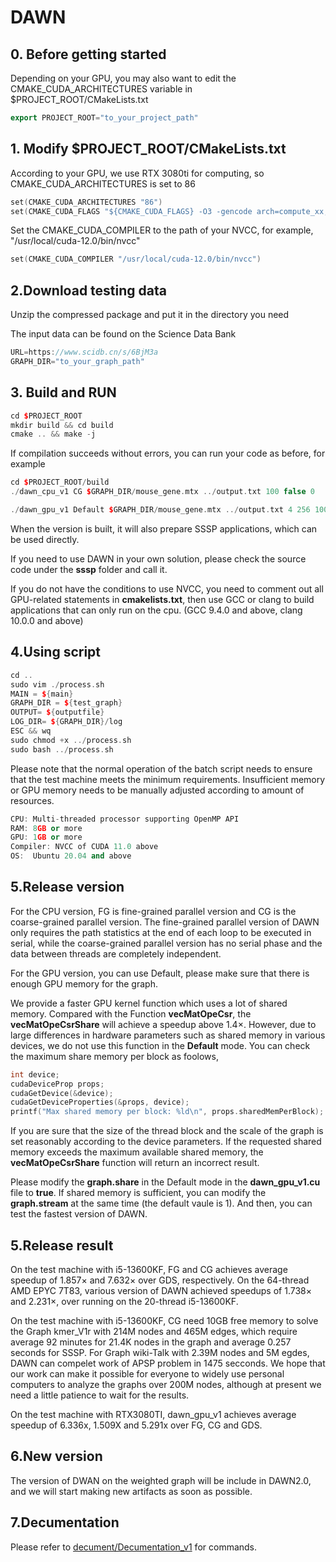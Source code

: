 # DAWN

## 0. Before getting started

Depending on your GPU, you may also want to edit the CMAKE_CUDA_ARCHITECTURES variable in $PROJECT_ROOT/CMakeLists.txt

```c++
export PROJECT_ROOT="to_your_project_path"
```

## 1. Modify $PROJECT_ROOT/CMakeLists.txt

According to your GPU, we use RTX 3080ti for computing, so CMAKE_CUDA_ARCHITECTURES is set to 86

```c++
set(CMAKE_CUDA_ARCHITECTURES "86")
set(CMAKE_CUDA_FLAGS "${CMAKE_CUDA_FLAGS} -O3 -gencode arch=compute_xx,code=sm_xx")
```

Set the CMAKE_CUDA_COMPILER to the path of your NVCC, for example, "/usr/local/cuda-12.0/bin/nvcc"

```c++
set(CMAKE_CUDA_COMPILER "/usr/local/cuda-12.0/bin/nvcc")
```

## 2.Download testing data

Unzip the compressed package and put it in the directory you need

The input data can be found on the Science Data Bank

```c++
URL=https://www.scidb.cn/s/6BjM3a
GRAPH_DIR="to_your_graph_path"
```

## 3. Build and RUN

```c++
cd $PROJECT_ROOT
mkdir build && cd build
cmake .. && make -j
```

If compilation succeeds without errors, you can run your code as before, for example

```c++
cd $PROJECT_ROOT/build
./dawn_cpu_v1 CG $GRAPH_DIR/mouse_gene.mtx ../output.txt 100 false 0

./dawn_gpu_v1 Default $GRAPH_DIR/mouse_gene.mtx ../output.txt 4 256 100 false 0

```

When the version is built, it will also prepare SSSP applications, which can be used directly.

If you need to use DAWN in your own solution, please check the source code under the **sssp** folder and call it.

If you do not have the conditions to use NVCC, you need to comment out all GPU-related statements in **cmakelists.txt**, then use GCC or clang to build applications that can only run on the cpu. (GCC 9.4.0 and above, clang 10.0.0 and above)

## 4.Using script

```c++
cd ..
sudo vim ./process.sh
MAIN = ${main}
GRAPH_DIR = ${test_graph}
OUTPUT= ${outputfile}
LOG_DIR= ${GRAPH_DIR}/log
ESC && wq
sudo chmod +x ../process.sh
sudo bash ../process.sh
```

Please note that the normal operation of the batch script needs to ensure that the test machine meets the minimum requirements. Insufficient memory or GPU memory needs to be manually adjusted according to amount of resources.

```c++
CPU: Multi-threaded processor supporting OpenMP API
RAM: 8GB or more
GPU: 1GB or more
Compiler: NVCC of CUDA 11.0 above
OS:  Ubuntu 20.04 and above
```

## 5.Release version

For the CPU version, FG is fine-grained parallel version and CG is the coarse-grained parallel version. The fine-grained parallel version of DAWN only requires the path statistics at the end of each loop to be executed in serial, while the coarse-grained parallel version has no serial phase and the data between threads are completely independent.

For the GPU version, you can use Default, please make sure that there is enough GPU memory for the graph.

We provide a faster GPU kernel function which uses a lot of shared memory. Compared with the Function **vecMatOpeCsr**, the **vecMatOpeCsrShare** will achieve a speedup above 1.4&times;. However, due to large differences in hardware parameters such as shared memory in various devices, we do not use this function in the **Default** mode. You can check the maximum share memory per block as foolows,

```c++
int device;
cudaDeviceProp props;
cudaGetDevice(&device);
cudaGetDeviceProperties(&props, device);
printf("Max shared memory per block: %ld\n", props.sharedMemPerBlock);
```

If you are sure that the size of the thread block and the scale of the graph is set reasonably according to the device parameters. If the requested shared memory exceeds the maximum available shared memory, the **vecMatOpeCsrShare** function will return an incorrect result.

Please modify the **graph.share** in the Default mode in the **dawn_gpu_v1.cu** file to **true**. If shared memory is sufficient, you can modify the **graph.stream** at the same time (the default vaule is 1). And then, you can test the fastest version of DAWN.

## 5.Release result

On the test machine with i5-13600KF, FG and CG achieves average speedup of 1.857&times; and 7.632&times; over GDS, respectively. On the 64-thread AMD EPYC 7T83, various version of DAWN achieved speedups of 1.738&times; and 2.231&times;, over running on the 20-thread i5-13600KF.

On the test machine with i5-13600KF, CG need 10GB free memory to solve the Graph kmer_V1r with 214M nodes and 465M edges, which require average 92 minutes for 21.4K nodes in the graph and average 0.257 seconds for SSSP. For Graph wiki-Talk with 2.39M nodes and 5M egdes, DAWN can compelet work of APSP problem in 1475 secconds. We hope that our work can make it possible for everyone to widely use personal computers to analyze the graphs over 200M nodes, although at present we need a little patience to wait for the results.

On the test machine with RTX3080TI, dawn_gpu_v1 achieves average speedup of 6.336x, 1.509X and 5.291x over FG, CG and GDS.

## 6.New version

The version of DWAN on the weighted graph will be include in DAWN2.0, and we will start making new artifacts as soon as possible.

## 7.Decumentation

Please refer to [decument/Decumentation_v1](https://github.com/ining7/SC2023/blob/f37c968a6a7d2195587354fb7592261e70a4d2c8/document%C2%A0%E6%96%87%E6%A1%A3/Decumentation_v1.md) for commands.
